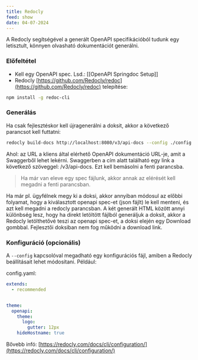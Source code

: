 ```yaml
---
title: Redocly
feed: show
date: 04-07-2024
---
```


A Redocly segítségével a generált OpenAPI specifikációból tudunk egy letisztult, könnyen olvasható dokumentációt generálni.

### Előfeltétel

* Kell egy OpenAPI spec. Lsd.: [[OpenAPI Springdoc Setup]]
* Redocly [https://github.com/Redocly/redoc](https://github.com/Redocly/redoc) telepítése:
```bash
npm install -g redoc-cli
```

### Generálás

Ha csak fejlesztéskor kell újragenerálni a doksit, akkor a következő parancsot kell futtatni:

```bash
redocly build-docs http://localhost:8080/v3/api-docs --config ./config.yaml -o docs.html
```

Ahol: az URL a kliens által elérhető OpenAPI dokumentáció URL-je, amit a Swaggerből lehet lekérni. Swaggerben a cím alatt található egy link a következő szöveggel: /v3/api-docs. Ezt kell bemásolni a fenti parancsba.

> Ha már van eleve egy spec fájlunk, akkor annak az elérését kell megadni a fenti parancsban.

Ha már pl. ügyfélnek megy ki a doksi, akkor annyiban módosul az előbbi folyamat, hogy a kiválasztott openapi spec-et (json fájlt) le kell menteni, és azt kell megadni a redocly parancsban. 
A két generált HTML között annyi különbség lesz, hogy ha direkt letöltött fájlból generáljuk a doksit, akkor a Redocly letölthetővé teszi az openapi spec-et, a doksi elején egy Download gombbal. Fejlesztői doksiban nem fog működni a download link.

### Konfiguráció (opcionális)

A `--config` kapcsolóval megadható egy konfigurációs fájl, amiben a Redocly beállításait lehet módosítani. Például:

config.yaml:
```yaml
extends:
  - recommended


theme:
  openapi:
    theme: 
      logo: 
        gutter: 12px
    hideHostname: true
```

Bővebb infó: [https://redocly.com/docs/cli/configuration/](https://redocly.com/docs/cli/configuration/)